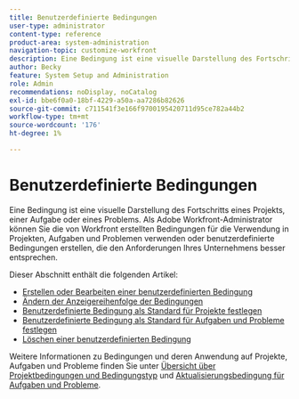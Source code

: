 ```yaml
---
title: Benutzerdefinierte Bedingungen
user-type: administrator
content-type: reference
product-area: system-administration
navigation-topic: customize-workfront
description: Eine Bedingung ist eine visuelle Darstellung des Fortschritts eines Projekts, einer Aufgabe oder eines Problems. Als Adobe Workfront-Administrator können Sie die von Workfront erstellten Bedingungen für die Verwendung in Projekten, Aufgaben und Problemen verwenden oder benutzerdefinierte Bedingungen erstellen, die den Anforderungen Ihres Unternehmens besser entsprechen.
author: Becky
feature: System Setup and Administration
role: Admin
recommendations: noDisplay, noCatalog
exl-id: bbe6f0a0-18bf-4229-a50a-aa7286b82626
source-git-commit: c711541f3e166f9700195420711d95ce782a44b2
workflow-type: tm+mt
source-wordcount: '176'
ht-degree: 1%

---
```


# Benutzerdefinierte Bedingungen

Eine Bedingung ist eine visuelle Darstellung des Fortschritts eines Projekts, einer Aufgabe oder eines Problems. Als Adobe Workfront-Administrator können Sie die von Workfront erstellten Bedingungen für die Verwendung in Projekten, Aufgaben und Problemen verwenden oder benutzerdefinierte Bedingungen erstellen, die den Anforderungen Ihres Unternehmens besser entsprechen.

Dieser Abschnitt enthält die folgenden Artikel:

* [Erstellen oder Bearbeiten einer benutzerdefinierten Bedingung](../../../administration-and-setup/customize-workfront/create-manage-custom-conditions/create-edit-custom-conditions.md)
* [Ändern der Anzeigereihenfolge der Bedingungen](../../../administration-and-setup/customize-workfront/create-manage-custom-conditions/change-display-order-of-conditions.md)
* [Benutzerdefinierte Bedingung als Standard für Projekte festlegen](../../../administration-and-setup/customize-workfront/create-manage-custom-conditions/set-custom-condition-default-projects.md)
* [Benutzerdefinierte Bedingung als Standard für Aufgaben und Probleme festlegen](../../../administration-and-setup/customize-workfront/create-manage-custom-conditions/set-custom-condition-default-tasks-issues.md)
* [Löschen einer benutzerdefinierten Bedingung](../../../administration-and-setup/customize-workfront/create-manage-custom-conditions/delete-custom-conditions.md)

Weitere Informationen zu Bedingungen und deren Anwendung auf Projekte, Aufgaben und Probleme finden Sie unter [Übersicht über Projektbedingungen und Bedingungstyp](../../../manage-work/projects/manage-projects/project-condition-and-condition-type.md) und [Aktualisierungsbedingung für Aufgaben und Probleme](../../../manage-work/projects/updating-work-in-a-project/update-condition-for-tasks-and-issues.md).
